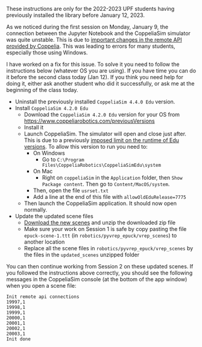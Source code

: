 These instructions are only for the 2022-2023 UPF students having previously installed the library before January 12, 2023.

As we noticed during the first session on Monday, January 9, the connection between the Jupyter Notebook and the CoppeliaSim simulator was quite unstable. This is due to [important changes in the remote API provided by Coppelia](https://www.coppeliarobotics.com/helpFiles/index.html). This was leading to errors for many students, especially those using Windows.

I have worked on a fix for this issue. To solve it you need to follow the instructions below (whatever OS you are using). If you have time you can do it before the second class today (Jan 12). If you think you need help for doing it, either ask another student who did it successfully, or ask me at the beginning of the class today.

- Uninstall  the previously installed `CoppeliaSim 4.4.0 Edu` version.
- Install `CoppeliaSim 4.2.0 Edu`
    - Download the `CoppeliaSim 4.2.0 Edu` version for your OS from https://www.coppeliarobotics.com/previousVersions
    - Install it
    - Launch CoppeliaSim. The simulator will open and close just after. This is due to a previously [imposed limit on the runtime of Edu versions](https://forum.coppeliarobotics.com/viewtopic.php?f=9&t=9334). To allow this version to run you need to:
        - On Windows
            - Go to `C:\Program Files\CoppeliaRobotics\CoppeliaSimEdu\system`
        - On Mac
            - Right on `coppeliaSim` in the `Application` folder, then `Show Package content`. Then go to `Content/MacOS/system`.
        - Then, open the file `usrset.txt`
        - Add a line at the end of this file with `allowOldEduRelease=7775`
    - Then launch the CoppeliaSim application. It should now open normally.
- Update the updated scene files
    - [Download the new scenes](https://drive.google.com/file/d/1sONUjYGHPVegi0j04fxvM8XONio2v-kN/view?usp=sharing) and unzip the downloaded zip file
    - Make sure your work on Session 1 is safe by copy pasting the file `epuck-scene-1.ttt` (in `robotics/pyvrep_epuck/vrep_scenes`) to another location
    - Replace all the scene files in `robotics/pyvrep_epuck/vrep_scenes` by the files in the `updated_scenes` unzipped folder

You can then continue working from Session 2 on these updated scenes. If you followed the instructions above correctly, you should see the following messages in the CoppeliaSim console (at the bottom of the app window) when you open a scene file:

```
Init remote api connections
19997,1
19998,1
19999,1
20000,1
20001,1
20002,1
20003,1
Init done
```
